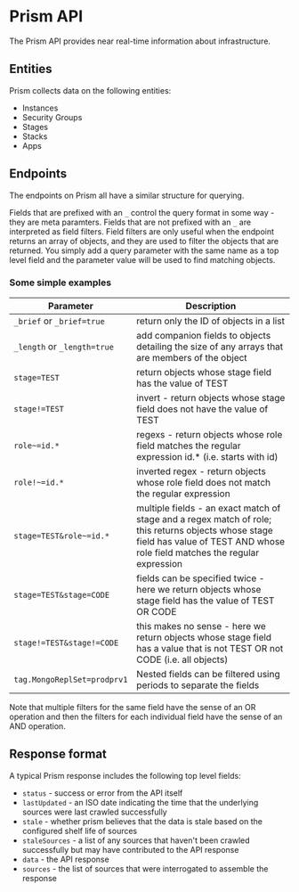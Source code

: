 Prism API
=========

The Prism API provides near real-time information about infrastructure.

Entities
--------

Prism collects data on the following entities:

 - Instances
 - Security Groups
 - Stages
 - Stacks
 - Apps

Endpoints
---------

The endpoints on Prism all have a similar structure for querying.

Fields that are prefixed with an `_` control the query format in some way - they are meta paramters. Fields that are not prefixed with an `_` are interpreted as field filters. Field filters are only useful when the endpoint returns an array of objects, and they are used to filter the objects that are returned. You simply add a query parameter with the same name as a top level field and the parameter value will be used to find matching objects.

### Some simple examples

Parameter | Description
--------- | -----------
`_brief` or `_brief=true` | return only the ID of objects in a list
`_length` or `_length=true` | add companion fields to objects detailing the size of any arrays that are members of the object
`stage=TEST` | return objects whose stage field has the value of TEST
`stage!=TEST`	| invert - return objects whose stage field does not have the value of TEST
`role~=id.*` | regexs - return objects whose role field matches the regular expression id.* (i.e. starts with id)
`role!~=id.*` | inverted regex - return objects whose role field does not match the regular expression
`stage=TEST&role~=id.*`	| multiple fields - an exact match of stage and a regex match of role; this returns objects whose stage field has value of TEST AND whose role field matches the regular expression
`stage=TEST&stage=CODE` | fields can be specified twice - here we return objects whose stage field has the value of TEST OR CODE
`stage!=TEST&stage!=CODE` | this makes no sense - here we return objects whose stage field has a value that is not TEST OR not CODE (i.e. all objects)
`tag.MongoReplSet=prodprv1` | Nested fields can be filtered using periods to separate the fields

Note that multiple filters for the same field have the sense of an OR operation and then the filters for each individual field have the sense of an AND operation.

Response format
---------------

A typical Prism response includes the following top level fields:

 - `status` - success or error from the API itself
 - `lastUpdated` - an ISO date indicating the time that the underlying sources were last crawled successfully
 - `stale` - whether prism believes that the data is stale based on the configured shelf life of sources
 - `staleSources` - a list of any sources that haven't been crawled successfully but may have contributed to the API response
 - `data` - the API response
 - `sources` - the list of sources that were interrogated to assemble the response